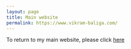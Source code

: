 ```yaml
---
layout: page
title: Main website
permalink: https://www.vikram-baliga.com/
---
```


To return to my main website, please click [here](https://www.vikram-baliga.com/)
